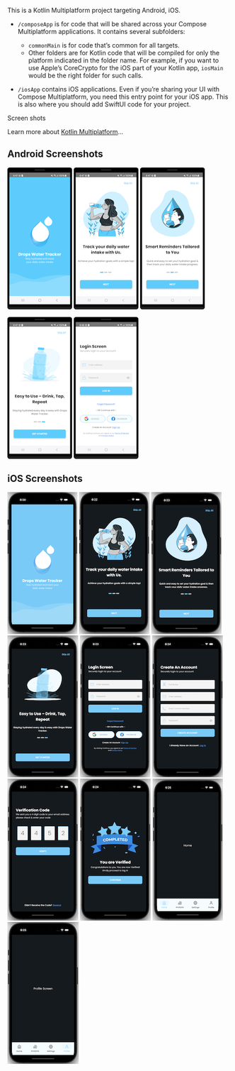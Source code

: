 This is a Kotlin Multiplatform project targeting Android, iOS.

* `/composeApp` is for code that will be shared across your Compose Multiplatform applications.
  It contains several subfolders:
  - `commonMain` is for code that’s common for all targets.
  - Other folders are for Kotlin code that will be compiled for only the platform indicated in the folder name.
    For example, if you want to use Apple’s CoreCrypto for the iOS part of your Kotlin app,
    `iosMain` would be the right folder for such calls.

* `/iosApp` contains iOS applications. Even if you’re sharing your UI with Compose Multiplatform, 
  you need this entry point for your iOS app. This is also where you should add SwiftUI code for your project.

Screen shots





Learn more about [Kotlin Multiplatform](https://www.jetbrains.com/help/kotlin-multiplatform-dev/get-started.html)…

## Android Screenshots

![App Screenshot](https://github.com/swap9391/CmpWorkshop/blob/main/screenshots/android-1.png)
![App Screenshot](https://github.com/swap9391/CmpWorkshop/blob/main/screenshots/android-2.png)
![App Screenshot](https://github.com/swap9391/CmpWorkshop/blob/main/screenshots/android-3.png)

![App Screenshot](https://github.com/swap9391/CmpWorkshop/blob/main/screenshots/android-4.png)
![App Screenshot](https://github.com/swap9391/CmpWorkshop/blob/main/screenshots/android-5.png)


## iOS Screenshots

![App Screenshot](https://github.com/swap9391/CmpWorkshop/blob/main/screenshots/iphone-1.png)
![App Screenshot](https://github.com/swap9391/CmpWorkshop/blob/main/screenshots/iphone-2.png)
![App Screenshot](https://github.com/swap9391/CmpWorkshop/blob/main/screenshots/iphone-3.png)
![App Screenshot](https://github.com/swap9391/CmpWorkshop/blob/main/screenshots/iphone-4.png)
![App Screenshot](https://github.com/swap9391/CmpWorkshop/blob/main/screenshots/iphone-5.png)
![App Screenshot](https://github.com/swap9391/CmpWorkshop/blob/main/screenshots/iphone-6.png)
![App Screenshot](https://github.com/swap9391/CmpWorkshop/blob/main/screenshots/iphone-7.png)
![App Screenshot](https://github.com/swap9391/CmpWorkshop/blob/main/screenshots/iphone-8.png)
![App Screenshot](https://github.com/swap9391/CmpWorkshop/blob/main/screenshots/iphone-9.png)
![App Screenshot](https://github.com/swap9391/CmpWorkshop/blob/main/screenshots/iphone-10.png)


